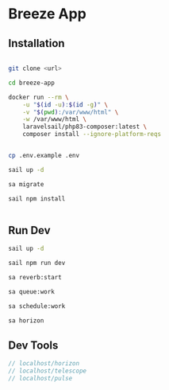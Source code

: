 # Breeze App

## Installation

```bash

git clone <url>

cd breeze-app

docker run --rm \
    -u "$(id -u):$(id -g)" \
    -v "$(pwd):/var/www/html" \
    -w /var/www/html \
    laravelsail/php83-composer:latest \
    composer install --ignore-platform-reqs


cp .env.example .env

sail up -d

sa migrate

sail npm install



```



## Run Dev

```bash
sail up -d

sail npm run dev

sa reverb:start

sa queue:work

sa schedule:work

sa horizon
```




## Dev Tools


```php
// localhost/horizon
// localhost/telescope
// localhost/pulse
```
